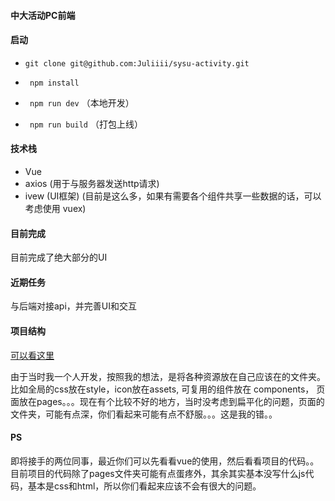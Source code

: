 ####  中大活动PC前端

####  启动

+ ` git clone git@github.com:Juliiii/sysu-activity.git `

+ ` npm install`

+ ` npm run dev` （本地开发）
+ ` npm run build` （打包上线）
####  技术栈

+ Vue
+ axios (用于与服务器发送http请求)
+ ivew (UI框架)
(目前是这么多，如果有需要各个组件共享一些数据的话，可以考虑使用 vuex)

####  目前完成
目前完成了绝大部分的UI

####  近期任务
与后端对接api，并完善UI和交互

####  项目结构
[可以看这里](https://jsfiddle.net/cgshbr3f/16/)

由于当时我一个人开发，按照我的想法，是将各种资源放在自己应该在的文件夹。比如全局的css放在style，icon放在assets, 可复用的组件放在 components， 页面放在pages。。。现在有个比较不好的地方，当时没考虑到扁平化的问题，页面的文件夹，可能有点深，你们看起来可能有点不舒服。。。这是我的错。。

####  PS
即将接手的两位同事，最近你们可以先看看vue的使用，然后看看项目的代码。。目前项目的代码除了pages文件夹可能有点蛋疼外，其余其实基本没写什么js代码，基本是css和html，所以你们看起来应该不会有很大的问题。